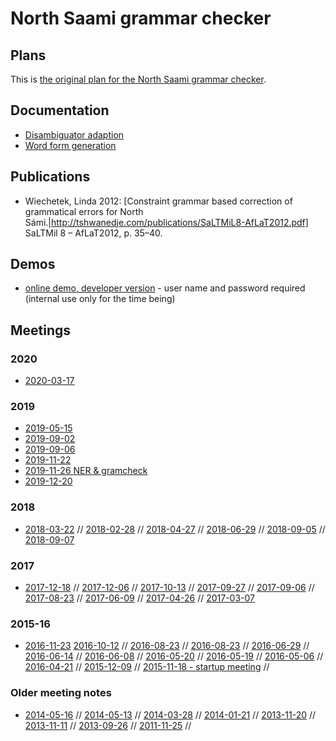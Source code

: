 North Saami grammar checker
===========================

## Plans


This is [the original plan for the North Saami grammar checker](doc/GrammarCheckerPlans.html).


## Documentation


* [Disambiguator adaption](doc/disambiguator-adaption.html)
* [Word form generation](doc/grammarchecker-generation-of-forms.html)


## Publications


* Wiechetek, Linda 2012:
  [Constraint grammar based correction of grammatical errors for North
  Sámi.|http://tshwanedje.com/publications/SaLTMiL8-AfLaT2012.pdf]
  SaLTMil 8 – AfLaT2012, p. 35–40.


## Demos


* [online demo, developer version](http://gtweb.uit.no/gc/) - user name and
  password required (internal use only for the time being)


## Meetings


### 2020
* [2020-03-17](meetings/2020-03-17.html)


### 2019
* [2019-05-15](meetings/2019-05-15.html)
* [2019-09-02](meetings/2019-09-02.html)
* [2019-09-06](meetings/2019-09-06.html)
* [2019-11-22](meetings/2019-11-22.html)
* [2019-11-26 NER & gramcheck](meetings/2019-11-26.html)
* [2019-12-20](meetings/2019-12-20.html)


### 2018
* [2018-03-22](meetings/2018-03-22.html) //
  [2018-02-28](meetings/2018-02-28.html) //
  [2018-04-27](meetings/2018-04-27.html) //
  [2018-06-29](meetings/2018-06-29.html) //
  [2018-09-05](meetings/2018-09-05.html) //
  [2018-09-07](meetings/2018-09-07.html) 


### 2017
* [2017-12-18](meetings/2017-12-18.html) //
  [2017-12-06](meetings/2017-12-06.html) //
  [2017-10-13](meetings/2017-10-13.html) //
  [2017-09-27](meetings/2017-09-27.html) //
  [2017-09-06](meetings/2017-09-06.html) //
  [2017-08-23](meetings/2017-08-23.html) //
  [2017-06-09](meetings/2017-06-09.html) //
  [2017-04-26](meetings/2017-04-26.html) //
  [2017-03-07](meetings/2017-03-07.html) 


### 2015-16
* [2016-11-23](meetings/2016-11-23.html)
  [2016-10-12](meetings/2016-10-12.html)								  //
  [2016-08-23](meetings/2016-08-23.html)								  //
  [2016-08-23](meetings/2016-08-23-kevin.html)						  //
  [2016-06-29](meetings/2016-06-29.html)								  //
  [2016-06-14](meetings/2016-06-14.html)								  //
  [2016-06-08](meetings/2016-06-08.html)								  //
  [2016-05-20](meetings/2016-05-20-gramchk-open-normative-issues.html) //
  [2016-05-19](meetings/2016-05-19.html)								  //
  [2016-05-06](meetings/2016-05-06-gramchk-open-issues.html)			  //
  [2016-04-21](meetings/2016-04-21-gramchk-kevin-linda.html)			  //
  [2015-12-09](meetings/2015-12-09.html)								  //
  [2015-11-18 - startup meeting](meetings/2015-11-18.html)			  //


### Older meeting notes
* [2014-05-16](meetings/2014-05-16.html) //
  [2014-05-13](meetings/2014-05-13.html)				 //
  [2014-03-28](meetings/2014-03-28.html)				 //
  [2014-01-21](meetings/2014-01-21.html)				 //
  [2013-11-20](meetings/2013-11-20-plan-gramchk.html) //
  [2013-11-11](meetings/2013-11-11.html)				 //
  [2013-09-26](meetings/2013-09-26-plan-gramchk.html) //
  [2011-11-25](meetings/2011-11-25.html)				 //
